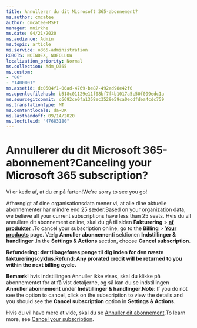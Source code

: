 ```yaml
---
title: Annullerer du dit Microsoft 365-abonnement?
ms.author: cmcatee
author: cmcatee-MSFT
manager: mnirkhe
ms.date: 04/21/2020
ms.audience: Admin
ms.topic: article
ms.service: o365-administration
ROBOTS: NOINDEX, NOFOLLOW
localization_priority: Normal
ms.collection: Adm_O365
ms.custom:
- "86"
- "1400001"
ms.assetid: dc0504f1-00ad-4769-be87-492ad98e42f0
ms.openlocfilehash: b518c01129e11f08bf7f4b1017a5c50f099edc1a
ms.sourcegitcommit: c6692ce0fa1358ec3529e59ca0ecdfdea4cdc759
ms.translationtype: MT
ms.contentlocale: da-DK
ms.lasthandoff: 09/14/2020
ms.locfileid: "47683180"
---
```

# <a name="canceling-your-microsoft-365-subscription"></a><span data-ttu-id="fcad6-102">Annullerer du dit Microsoft 365-abonnement?</span><span class="sxs-lookup"><span data-stu-id="fcad6-102">Canceling your Microsoft 365 subscription?</span></span>

<span data-ttu-id="fcad6-103">Vi er kede af, at du er på farten!</span><span class="sxs-lookup"><span data-stu-id="fcad6-103">We're sorry to see you go!</span></span>
  
<span data-ttu-id="fcad6-104">Afhængigt af dine organisationsdata mener vi, at alle dine aktuelle abonnementer har mindre end 25 sæder.</span><span class="sxs-lookup"><span data-stu-id="fcad6-104">Based on your organization data, we believe all your current subscriptions have less than 25 seats.</span></span> <span data-ttu-id="fcad6-105">Hvis du vil annullere dit abonnement online, skal du gå til siden **Fakturering** \> **[af produkter](https://go.microsoft.com/fwlink/p/?linkid=842054)** .</span><span class="sxs-lookup"><span data-stu-id="fcad6-105">To cancel your subscription online, go to the **Billing** \> **[Your products](https://go.microsoft.com/fwlink/p/?linkid=842054)** page.</span></span> <span data-ttu-id="fcad6-106">Vælg **Annuller abonnement**i sektionen **Indstillinger & handlinger** .</span><span class="sxs-lookup"><span data-stu-id="fcad6-106">In the **Settings & Actions** section, choose **Cancel subscription**.</span></span>
  
<span data-ttu-id="fcad6-107">**Refundering: der tilbageføres penge til dig inden for den næste faktureringscyklus.**</span><span class="sxs-lookup"><span data-stu-id="fcad6-107">**Refund: Any prorated credit will be returned to you within the next billing cycle.**</span></span> 

<span data-ttu-id="fcad6-108">**Bemærk**! hvis indstillingen Annuller ikke vises, skal du klikke på abonnementet for at få vist detaljerne, og så kan du se indstillingen **Annuller abonnement** under **Indstillinger & handlinger**.</span><span class="sxs-lookup"><span data-stu-id="fcad6-108">**Note**: If you do not see the option to cancel, click on the subscription to view the details and you should see the **Cancel subscription** option in **Settings & Actions**.</span></span> 

<span data-ttu-id="fcad6-109">Hvis du vil have mere at vide, skal du se [Annuller dit abonnement](https://docs.microsoft.com/microsoft-365/commerce/subscriptions/cancel-your-subscription).</span><span class="sxs-lookup"><span data-stu-id="fcad6-109">To learn more, see [Cancel your subscription](https://docs.microsoft.com/microsoft-365/commerce/subscriptions/cancel-your-subscription).</span></span> 
